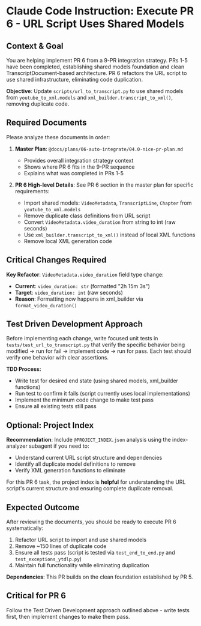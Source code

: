 # Claude Code Instruction: Execute PR 6 - URL Script Uses Shared Models

## Context & Goal
You are helping implement PR 6 from a 9-PR integration strategy. PRs 1-5 have been completed, establishing shared models foundation and clean TranscriptDocument-based architecture. PR 6 refactors the URL script to use shared infrastructure, eliminating code duplication.

**Objective**: Update `scripts/url_to_transcript.py` to use shared models from `youtube_to_xml.models` and `xml_builder.transcript_to_xml()`, removing duplicate code.

## Required Documents
Please analyze these documents in order:

1. **Master Plan**: `@docs/plans/06-auto-integrate/04.0-nice-pr-plan.md`
   - Provides overall integration strategy context
   - Shows where PR 6 fits in the 9-PR sequence
   - Explains what was completed in PRs 1-5

2. **PR 6 High-level Details**: See PR 6 section in the master plan for specific requirements:
   - Import shared models: `VideoMetadata`, `TranscriptLine`, `Chapter` from `youtube_to_xml.models`
   - Remove duplicate class definitions from URL script
   - Convert `VideoMetadata.video_duration` from string to int (raw seconds)
   - Use `xml_builder.transcript_to_xml()` instead of local XML functions
   - Remove local XML generation code

## Critical Changes Required

**Key Refactor**: `VideoMetadata.video_duration` field type change:
- **Current**: `video_duration: str` (formatted "2h 15m 3s")
- **Target**: `video_duration: int` (raw seconds)
- **Reason**: Formatting now happens in xml_builder via `format_video_duration()`

## Test Driven Development Approach

Before implementing each change, write focused unit tests in `tests/test_url_to_transcript.py` that verify the specific behavior being modified → run for fail → implement code → run for pass. Each test should verify one behavior with clear assertions.

**TDD Process:**
- Write test for desired end state (using shared models, xml_builder functions)
- Run test to confirm it fails (script currently uses local implementations)
- Implement the minimum code change to make test pass
- Ensure all existing tests still pass

## Optional: Project Index
**Recommendation**: Include `@PROJECT_INDEX.json` analysis using the index-analyzer subagent if you need to:
- Understand current URL script structure and dependencies
- Identify all duplicate model definitions to remove
- Verify XML generation functions to eliminate

For this PR 6 task, the project index is **helpful** for understanding the URL script's current structure and ensuring complete duplicate removal.

## Expected Outcome
After reviewing the documents, you should be ready to execute PR 6 systematically:
1. Refactor URL script to import and use shared models
2. Remove ~150 lines of duplicate code
3. Ensure all tests pass (script is tested via `test_end_to_end.py` and `test_exceptions_ytdlp.py`)
4. Maintain full functionality while eliminating duplication

**Dependencies**: This PR builds on the clean foundation established by PR 5.

## Critical for PR 6

Follow the Test Driven Development approach outlined above - write tests first, then implement changes to make them pass.